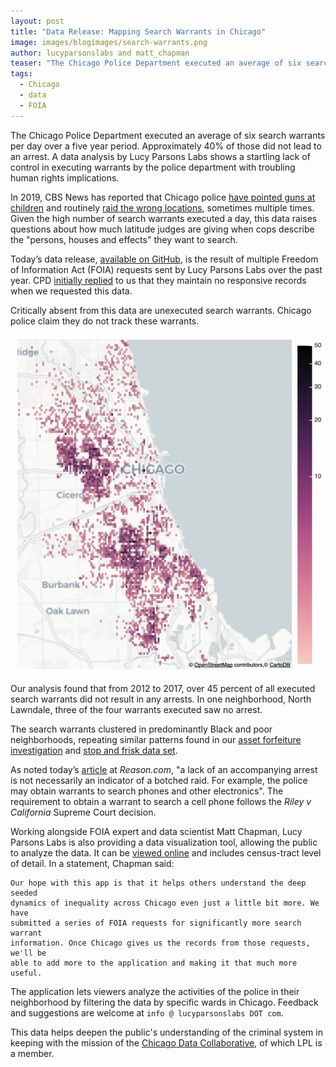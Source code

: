 ```yaml
---
layout: post
title: "Data Release: Mapping Search Warrants in Chicago"
image: images/blogimages/search-warrants.png
author: lucyparsonslabs and matt_chapman
teaser: "The Chicago Police Department executed an average of six search warrants per day. Here's what we know:"
tags:
  - Chicago
  - data
  - FOIA
---
```


The Chicago Police Department executed an average of six search warrants per
day over a five year period. Approximately 40% of those did not lead to an
arrest. A data analysis by Lucy Parsons Labs shows a startling lack of control
in executing warrants by the police department with troubling human rights
implications.

In 2019, CBS News has reported that Chicago police [have pointed guns at
children](https://chicago.cbslocal.com/2019/05/04/key-body-camera-footage-missing-after-chicago-police-officers-raid-wrong-homes-point-guns-at-children/)
and routinely [raid the wrong
locations](https://chicago.cbslocal.com/2019/07/19/wrong-raids-chicago-police-krystal-archie-family-federal-lawsuit/),
sometimes multiple times. Given the high number of search warrants executed a
day, this data raises questions about how much latitude judges are giving when
cops describe the "persons, houses and effects" they want to search.

Today’s data release, [available on
GitHub](https://github.com/lucyparsons/cpdsearchwarrants), is the result of
multiple Freedom of Information Act (FOIA) requests sent by Lucy Parsons Labs
over the past year. CPD [initially
replied](https://www.muckrock.com/foi/chicago-169/search-warrant-log-56379/) to
us that they maintain no responsive records when we requested this data.

Critically absent from this data are unexecuted search warrants. Chicago police
claim they do not track these warrants.

![](/images/blogimages/search-warrants.png)

Our analysis found that from 2012 to 2017, over 45 percent of all executed
search warrants did not result in any arrests. In one neighborhood, North
Lawndale, three of the four warrants executed saw no arrest.

The search warrants clustered in predominantly Black and poor neighborhoods,
repeating similar patterns found in our [asset forfeiture
investigation](/posts/HitsThePoor/) and [stop and frisk data
set](/posts/stop-and-frisk/).

As noted today’s
[article](https://reason.com/2019/07/23/chicago-police-executed-more-than-11000-search-warrants-in-mostly-poor-neighborhoods-over-5-year-period/)
at *Reason.com*, "a lack of an accompanying arrest is not necessarily an
indicator of a botched raid. For example, the police may obtain warrants to
search phones and other electronics". The requirement to obtain a warrant to
search a cell phone follows the _Riley v California_ Supreme Court decision.

Working alongside FOIA expert and data scientist Matt Chapman, Lucy Parsons Labs
is also providing a data visualization tool, allowing the public to analyze the
data. It can be [viewed online](https://viz.mchap.io/search_warrants) and
includes census-tract level of detail. In a statement, Chapman said:  

```
Our hope with this app is that it helps others understand the deep seeded
dynamics of inequality across Chicago even just a little bit more. We have
submitted a series of FOIA requests for significantly more search warrant
information. Once Chicago gives us the records from those requests, we'll be
able to add more to the application and making it that much more useful.
```

The application lets viewers analyze the activities of the police in their
neighborhood by filtering the data by specific wards in Chicago. Feedback and
suggestions are welcome at `info @ lucyparsonslabs DOT com`.

This data helps deepen the public's understanding of the criminal system in
keeping with the mission of the [Chicago Data
Collaborative](https://chicagodatacollaborative.org/), of which LPL is a member.
